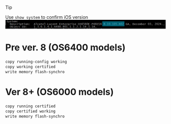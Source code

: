 > [!Tip]
> Use `show system` to confirm iOS version
> ![Show System Command](imgs/show_system_details.png)

# Pre ver. 8 (OS6400 models)
```
copy running-config working
copy working certified
write memory flash-synchro
```

# Ver 8+ (OS6000 models)
```
copy running certified
copy certified working
write memory flash-synchro
```
</details>
